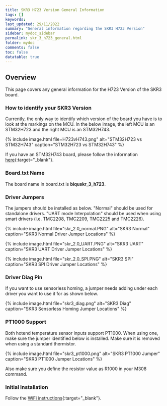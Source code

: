```yaml
---
title: SKR3 H723 Version General Information
tags: []
keywords: 
last_updated: 29/11/2022
summary: "General information regarding the SKR3 H723 Version"
sidebar: mydoc_sidebar
permalink: skr_3_h723_general.html
folder: mydoc
comments: false
toc: false
datatable: true
---
```


## Overview

This page covers any general information for the H723 Version of the SKR3 board. 

### How to identify your SKR3 Version

Currently, the only way to identify which version of the board you have is to look at the markings on the MCU. In the below image, the left MCU is an STM32H723 and the right MCU is an STM32H743.  

{% include image.html file=H723vH743.png" alt="STM32H723 vs STM32H743" caption="STM32H723 vs STM32H743" %}

If you have an STM32H743 board, please follow the information [here](skr_3_general.html){:target="_blank"}.

### Board.txt Name

The board name in board.txt is **biquskr_3_h723**.

### Driver Jumpers

The jumpers should be installed as below. "Normal" should be used for standalone drivers. "UART mode Interpolation" should be used when using smart drivers (i.e. TMC2208, TMC2209, TMC2225 and TMC2226). 

{% include image.html file="skr_2.0_normal.PNG" alt="SKR3 Normal" caption="SKR3 Normal Driver Jumper Locations" %}

{% include image.html file="skr_2.0_UART.PNG" alt="SKR3 UART" caption="SKR3 UART Driver Jumper Locations" %}

{% include image.html file="skr_2.0_SPI.PNG" alt="SKR3 SPI" caption="SKR3 SPI Driver Jumper Locations" %}

### Driver Diag Pin

If you want to use sensorless homing, a jumper needs adding under each driver you want to use it for as shown below.

{% include image.html file="skr3_diag.png" alt="SKR3 Diag" caption="SKR3 Sensorless Homing Jumper Locations" %}

### PT1000 Support

Both hotend temperature sensor inputs support PT1000. When using one, make sure the jumper identified below is installed. Make sure it is removed when using a standard thermistor.  

{% include image.html file="skr3_pt1000.png" alt="SKR3 PT1000 Jumper" caption="SKR3 PT1000 Jumper Locations" %}

Also make sure you define the resistor value as R1000 in your M308 command.

### Initial Installation

Follow the [WiFi instructions](skr_3_h723_connected_wifi.html){:target="_blank"}.